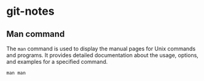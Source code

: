 # git-notes

## Man command

The ```man``` command is used to display the manual pages for Unix commands and programs. It provides detailed documentation about the usage, options, and examples for a specified command. 

```
man man
```
